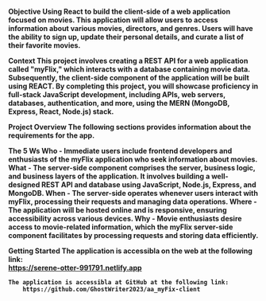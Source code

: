 <strong>Objective<strong/>
    Using React to build the client-side of a web application focused on movies. This application will allow users to access information about various movies, directors, and genres. Users will have the ability to sign up, update their personal details, and curate a list of their favorite movies.

Context
    This project involves creating a REST API for a web application called "myFlix," which interacts with a database containing movie data. Subsequently, the client-side component of the application will be built using REACT. By completing this project, you will showcase proficiency in full-stack JavaScript development, including APIs, web servers, databases, authentication, and more, using the MERN (MongoDB, Express, React, Node.js) stack.

Project Overview
    The following sections provides information about the requirements for the app.

The 5 Ws
    Who - Immediate users include frontend developers and enthusiasts of the myFlix application who seek information about movies.
    What - The server-side component comprises the server, business logic, and business layers of the application. It involves building a well-designed REST API and database using JavaScript, Node.js, Express, and MongoDB.
    When - The server-side operates whenever users interact with myFlix, processing their requests and managing data operations.
    Where - The application will be hosted online and is responsive, ensuring accessibility across various devices.
    Why - Movie enthusiasts desire access to movie-related information, which the myFlix server-side component facilitates by processing requests and storing data efficiently.

Getting Started
    The application is accessibla on the web at the following link:    
        https://serene-otter-991791.netlify.app
   
    The application is accessibla at GitHub at the following link:
        https://github.com/GhostWriter2023/aa_myFix-client


